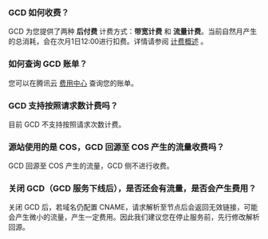 ### GCD 如何收费？
GCD 为您提供了两种 **后付费** 计费方式：**带宽计费** 和 **流量计费**。当前自然月产生的总消耗，会在次月1日12:00进行扣费。详情请参阅 [计费概述](https://cloud.tencent.com/document/product/673/30414) 。

### 如何查询 GCD 账单？
您可以在腾讯云 [费用中心](https://console.cloud.tencent.com/account) 查询您的账单。

### GCD 支持按照请求数计费吗？
目前 GCD 不支持按照请求次数计费。

### 源站使用的是 COS，GCD 回源至 COS 产生的流量收费吗？
GCD 回源至 COS 产生的流量，GCD 侧不进行收费。

### 关闭 GCD（GCD 服务下线后），是否还会有流量，是否会产生费用？
关闭 GCD 后，若域名仍配置 CNAME，请求解析至节点后会返回无效链接，可能会产生微小的流量，产生一定费用。因此我们建议您在停止服务前，先行修改解析回源。